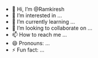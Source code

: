 - 👋 Hi, I’m @Ramkiresh
- 👀 I’m interested in ...
- 🌱 I’m currently learning ...
- 💞️ I’m looking to collaborate on ...
- 📫 How to reach me ...
- 😄 Pronouns: ...
- ⚡ Fun fact: ...

<!---
Ramkiresh/Ramkiresh is a ✨ special ✨ repository because its `README.md` (this file) appears on your GitHub profile.
You can click the Preview link to take a look at your changes.
--->
